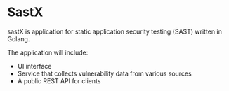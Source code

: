# SastX 

sastX is application for static application security testing (SAST) written in Golang. 

The application will include:
- UI interface
- Service that collects vulnerability data from various sources
- A public REST API for clients 